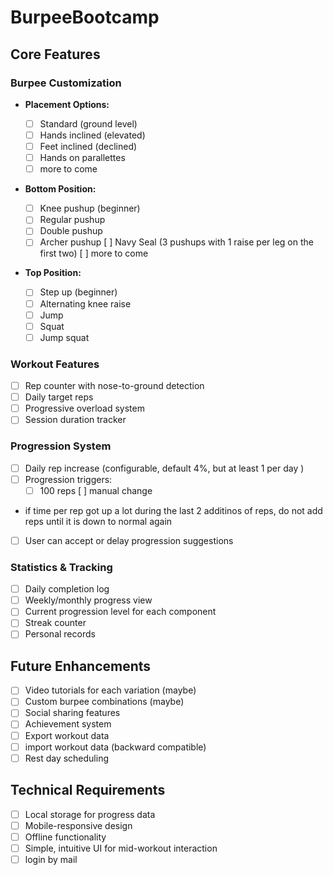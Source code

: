 # BurpeeBootcamp

## Core Features

### Burpee Customization

- **Placement Options:**

  - [ ] Standard (ground level)
  - [ ] Hands inclined (elevated)
  - [ ] Feet inclined (declined)
  - [ ] Hands on parallettes
  - [ ] more to come

- **Bottom Position:**

  - [ ] Knee pushup (beginner)
  - [ ] Regular pushup
  - [ ] Double pushup
  - [ ] Archer pushup
        [ ] Navy Seal (3 pushups with 1 raise per leg on the first two)
        [ ] more to come

- **Top Position:**
  - [ ] Step up (beginner)
  - [ ] Alternating knee raise
  - [ ] Jump
  - [ ] Squat
  - [ ] Jump squat

### Workout Features

- [ ] Rep counter with nose-to-ground detection
- [ ] Daily target reps
- [ ] Progressive overload system
- [ ] Session duration tracker

### Progression System

- [ ] Daily rep increase (configurable, default 4%, but at least 1 per day )
- [ ] Progression triggers:
  - [ ] 100 reps
        [ ] manual change
- if time per rep got up a lot during the last 2 additinos of reps, do not add reps until it is down to normal again
- [ ] User can accept or delay progression suggestions

### Statistics & Tracking

- [ ] Daily completion log
- [ ] Weekly/monthly progress view
- [ ] Current progression level for each component
- [ ] Streak counter
- [ ] Personal records

## Future Enhancements

- [ ] Video tutorials for each variation (maybe)
- [ ] Custom burpee combinations (maybe)
- [ ] Social sharing features
- [ ] Achievement system
- [ ] Export workout data
- [ ] import workout data (backward compatible)
- [ ] Rest day scheduling

## Technical Requirements

- [ ] Local storage for progress data
- [ ] Mobile-responsive design
- [ ] Offline functionality
- [ ] Simple, intuitive UI for mid-workout interaction
- [ ] login by mail
